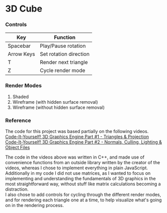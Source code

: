 # 3D Cube

### Controls
| Key | Function |
| ----------- | ----------- |
| Spacebar | Play/Pause rotation |
| Arrow Keys | Set rotation direction |
| T | Render next triangle |
| Z | Cycle render mode |

### Render Modes
1. Shaded
2. Wireframe (with hidden surface removal)
3. Wireframe (without hidden surface removal)

### Reference
The code for this project was based partially on the following videos.  
[Code-It-Yourself! 3D Graphics Engine Part #1 - Triangles & Projection](https://youtu.be/ih20l3pJoeU)  
[Code-It-Yourself! 3D Graphics Engine Part #2 - Normals, Culling, Lighting & Object Files](https://youtu.be/XgMWc6LumG4)

The code in the videos above was written in C++, and made use of convenience functions from an outside library written by the creator of the videos, whereas I chose to implement everything in plain JavaScript.  
Additionally in my code I did not use matrices, as I wanted to focus on implementing and understanding the fundamentals of 3D graphics in the most straightforward way, without stuff like matrix calculations becoming a distraction.  
I also chose to add controls for cycling through the different render modes, and for rendering each triangle one at a time, to help visualize what's going on in the rendering process.